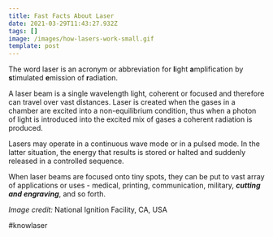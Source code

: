 ```yaml
---
title: Fast Facts About Laser
date: 2021-03-29T11:43:27.932Z
tags: []
image: /images/how-lasers-work-small.gif
template: post
---
```

The word laser is an acronym or abbreviation for **l**ight **a**mplification by **s**timulated **e**mission of **r**adiation.

A laser beam is a single wavelength light, coherent or focused and therefore can travel over vast distances. Laser is created when the gases in a chamber are excited into a non-equilibrium condition, thus when a photon of light is introduced into the excited mix of gases a coherent radiation is produced.

Lasers may operate in a continuous wave mode or in a pulsed mode. In the latter situation, the energy that results is stored or halted and suddenly released in a controlled sequence.

When laser beams are focused onto tiny spots, they can be put to vast array of applications or uses - medical, printing, communication, military, ***cutting and engraving***, and so forth.

*Image credit:* National Ignition Facility, CA, USA   

\#knowlaser